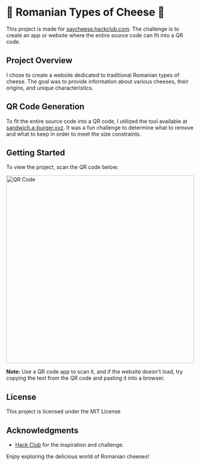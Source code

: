 # 🧀 Romanian Types of Cheese 🧀

This project is made for [saycheese.hackclub.com](https://saycheese.hackclub.com/). The challenge is to create an app or website where the entire source code can fit into a QR code.

## Project Overview

I chose to create a website dedicated to traditional Romanian types of cheese. The goal was to provide information about various cheeses, their origins, and unique characteristics.

## QR Code Generation

To fit the entire source code into a QR code, I utilized the tool available at [sandwich.a-burger.xyz](https://sandwich.a-burger.xyz/). It was a fun challenge to determine what to remove and what to keep in order to meet the size constraints.

## Getting Started

To view the project, scan the QR code below:

<img src="https://cloud-2jzt20n6v-hack-club-bot.vercel.app/0saycheese_qr_code.png" alt="QR Code" width="500" height="500">

**Note:** Use a QR code app to scan it, and if the website doesn't load, try copying the text from the QR code and pasting it into a browser.

## License

This project is licensed under the MIT License

## Acknowledgments

- [Hack Club](https://hackclub.com/) for the inspiration and challenge.

Enjoy exploring the delicious world of Romanian cheeses!
